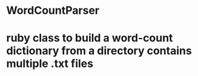 # WordCountParser

# ruby class to build a word-count dictionary from a directory contains multiple .txt files